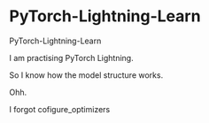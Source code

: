 # PyTorch-Lightning-Learn
PyTorch-Lightning-Learn

I am practising PyTorch Lightning.

So I know how the model structure works.

Ohh.

I forgot cofigure_optimizers

